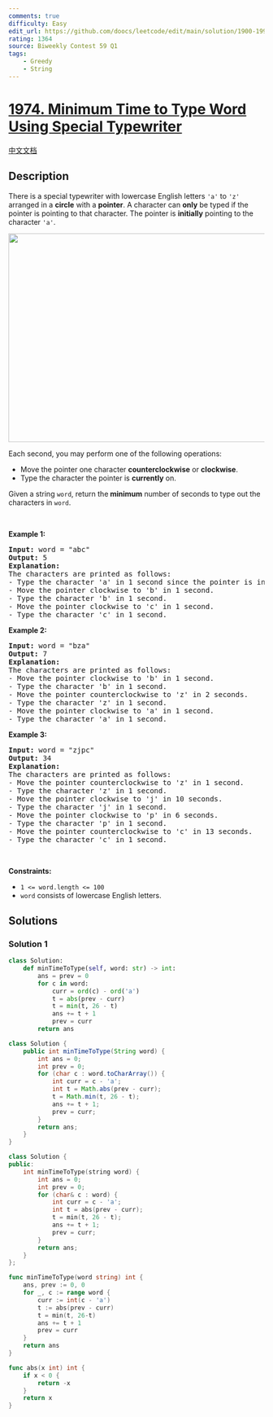 ```yaml
---
comments: true
difficulty: Easy
edit_url: https://github.com/doocs/leetcode/edit/main/solution/1900-1999/1974.Minimum%20Time%20to%20Type%20Word%20Using%20Special%20Typewriter/README_EN.md
rating: 1364
source: Biweekly Contest 59 Q1
tags:
    - Greedy
    - String
---
```


<!-- problem:start -->

# [1974. Minimum Time to Type Word Using Special Typewriter](https://leetcode.com/problems/minimum-time-to-type-word-using-special-typewriter)

[中文文档](/solution/1900-1999/1974.Minimum%20Time%20to%20Type%20Word%20Using%20Special%20Typewriter/README.md)

## Description

<p>There is a special typewriter with lowercase English letters <code>&#39;a&#39;</code> to <code>&#39;z&#39;</code> arranged in a <strong>circle</strong> with a <strong>pointer</strong>. A character can <strong>only</strong> be typed if the pointer is pointing to that character. The pointer is <strong>initially</strong> pointing to the character <code>&#39;a&#39;</code>.</p>
<img alt="" src="https://fastly.jsdelivr.net/gh/doocs/leetcode@main/solution/1900-1999/1974.Minimum%20Time%20to%20Type%20Word%20Using%20Special%20Typewriter/images/chart.jpg" style="width: 530px; height: 410px;" />
<p>Each second, you may perform one of the following operations:</p>

<ul>
	<li>Move the pointer one character <strong>counterclockwise</strong> or <strong>clockwise</strong>.</li>
	<li>Type the character the pointer is <strong>currently</strong> on.</li>
</ul>

<p>Given a string <code>word</code>, return the<strong> minimum</strong> number of seconds to type out the characters in <code>word</code>.</p>

<p>&nbsp;</p>
<p><strong class="example">Example 1:</strong></p>

<pre>
<strong>Input:</strong> word = &quot;abc&quot;
<strong>Output:</strong> 5
<strong>Explanation: 
</strong>The characters are printed as follows:
- Type the character &#39;a&#39; in 1 second since the pointer is initially on &#39;a&#39;.
- Move the pointer clockwise to &#39;b&#39; in 1 second.
- Type the character &#39;b&#39; in 1 second.
- Move the pointer clockwise to &#39;c&#39; in 1 second.
- Type the character &#39;c&#39; in 1 second.
</pre>

<p><strong class="example">Example 2:</strong></p>

<pre>
<strong>Input:</strong> word = &quot;bza&quot;
<strong>Output:</strong> 7
<strong>Explanation:
</strong>The characters are printed as follows:
- Move the pointer clockwise to &#39;b&#39; in 1 second.
- Type the character &#39;b&#39; in 1 second.
- Move the pointer counterclockwise to &#39;z&#39; in 2 seconds.
- Type the character &#39;z&#39; in 1 second.
- Move the pointer clockwise to &#39;a&#39; in 1 second.
- Type the character &#39;a&#39; in 1 second.
</pre>

<p><strong class="example">Example 3:</strong></p>

<pre>
<strong>Input:</strong> word = &quot;zjpc&quot;
<strong>Output:</strong> 34
<strong>Explanation:</strong>
The characters are printed as follows:
- Move the pointer counterclockwise to &#39;z&#39; in 1 second.
- Type the character &#39;z&#39; in 1 second.
- Move the pointer clockwise to &#39;j&#39; in 10 seconds.
- Type the character &#39;j&#39; in 1 second.
- Move the pointer clockwise to &#39;p&#39; in 6 seconds.
- Type the character &#39;p&#39; in 1 second.
- Move the pointer counterclockwise to &#39;c&#39; in 13 seconds.
- Type the character &#39;c&#39; in 1 second.
</pre>

<p>&nbsp;</p>
<p><strong>Constraints:</strong></p>

<ul>
	<li><code>1 &lt;= word.length &lt;= 100</code></li>
	<li><code>word</code> consists of lowercase English letters.</li>
</ul>

## Solutions

<!-- solution:start -->

### Solution 1

<!-- tabs:start -->

```python
class Solution:
    def minTimeToType(self, word: str) -> int:
        ans = prev = 0
        for c in word:
            curr = ord(c) - ord('a')
            t = abs(prev - curr)
            t = min(t, 26 - t)
            ans += t + 1
            prev = curr
        return ans
```

```java
class Solution {
    public int minTimeToType(String word) {
        int ans = 0;
        int prev = 0;
        for (char c : word.toCharArray()) {
            int curr = c - 'a';
            int t = Math.abs(prev - curr);
            t = Math.min(t, 26 - t);
            ans += t + 1;
            prev = curr;
        }
        return ans;
    }
}
```

```cpp
class Solution {
public:
    int minTimeToType(string word) {
        int ans = 0;
        int prev = 0;
        for (char& c : word) {
            int curr = c - 'a';
            int t = abs(prev - curr);
            t = min(t, 26 - t);
            ans += t + 1;
            prev = curr;
        }
        return ans;
    }
};
```

```go
func minTimeToType(word string) int {
	ans, prev := 0, 0
	for _, c := range word {
		curr := int(c - 'a')
		t := abs(prev - curr)
		t = min(t, 26-t)
		ans += t + 1
		prev = curr
	}
	return ans
}

func abs(x int) int {
	if x < 0 {
		return -x
	}
	return x
}
```

<!-- tabs:end -->

<!-- solution:end -->

<!-- problem:end -->
